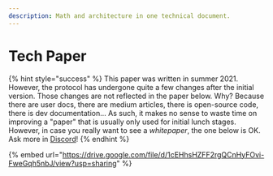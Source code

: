 ```yaml
---
description: Math and architecture in one technical document.
---
```


# Tech Paper

{% hint style="success" %}
This paper was written in summer 2021. However, the protocol has undergone quite a few changes after the initial version. Those changes are not reflected in the paper below. Why? Because there are user docs, there are medium articles, there is open-source code, there is dev documentation... As such, it makes no sense to waste time on improving a "paper" that is usually only used for initial lunch stages. However, in case you really want to see a _whitepaper_, the one below is OK. Ask more in [Discord](https://discord.gg/JssNVvxscK)!
{% endhint %}

{% embed url="https://drive.google.com/file/d/1cEHhsHZFF2rgQCnHyFOvi-FweGqh5nbJ/view?usp=sharing" %}
